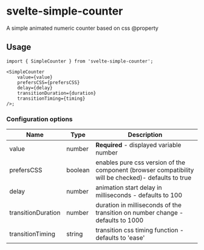 # svelte-simple-counter

A simple animated numeric counter based on css @property

## Usage

```tsx
import { SimpleCounter } from 'svelte-simple-counter';

<SimpleCounter
	value={value}
	prefersCSS={prefersCSS}
	delay={delay}
	transitionDuration={duration}
	transitionTiming={timing}
/>;
```

### Configuration options

| Name               | Type    | Description                                                                                         |
| ------------------ | ------- | --------------------------------------------------------------------------------------------------- |
| value              | number  | **Required** - displayed variable number                                                            |
| prefersCSS         | boolean | enables pure css version of the component (browser compatibility will be checked)- defaults to true |
| delay              | number  | animation start delay in milliseconds - defaults to 100                                             |
| transitionDuration | number  | duration in milliseconds of the transition on number change - defaults to 1000                      |
| transitionTiming   | string  | transition css timing function - defaults to 'ease'                                                 |
